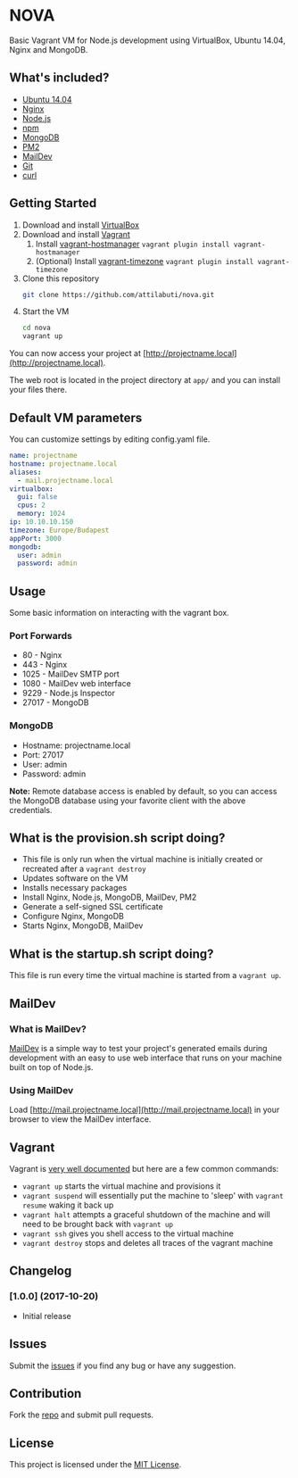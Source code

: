 # NOVA

Basic Vagrant VM for Node.js development using VirtualBox, Ubuntu 14.04, Nginx and MongoDB.

## What's included?

* [Ubuntu 14.04](https://www.ubuntu.com)
* [Nginx](https://nginx.org/en/)
* [Node.js](https://nodejs.org)
* [npm](https://www.npmjs.com/)
* [MongoDB](https://www.mongodb.com/)
* [PM2](https://github.com/Unitech/pm2)
* [MailDev](https://github.com/djfarrelly/MailDev)
* [Git](https://git-scm.com/)
* [curl](https://curl.haxx.se/)

## Getting Started

1. Download and install [VirtualBox](https://www.virtualbox.org/)
2. Download and install [Vagrant](https://www.vagrantup.com/)
   1. Install [vagrant-hostmanager](https://github.com/smdahlen/vagrant-hostmanager)
      `vagrant plugin install vagrant-hostmanager`
   2. (Optional) Install [vagrant-timezone](https://github.com/tmatilai/vagrant-timezone)
      `vagrant plugin install vagrant-timezone`
3. Clone this repository
    ```bash
    git clone https://github.com/attilabuti/nova.git
    ```
4. Start the VM
    ```bash
    cd nova
    vagrant up
    ```

You can now access your project at [http://projectname.local](http://projectname.local).

The web root is located in the project directory at `app/` and you can install your files there.

## Default VM parameters

You can customize settings by editing config.yaml file.

```yaml
name: projectname
hostname: projectname.local
aliases:
  - mail.projectname.local
virtualbox:
  gui: false
  cpus: 2
  memory: 1024
ip: 10.10.10.150
timezone: Europe/Budapest
appPort: 3000
mongodb:
  user: admin
  password: admin
```

## Usage

Some basic information on interacting with the vagrant box.

### Port Forwards

* 80 - Nginx
* 443 - Nginx
* 1025 - MailDev SMTP port
* 1080 - MailDev web interface
* 9229 - Node.js Inspector
* 27017 - MongoDB

### MongoDB

* Hostname: projectname.local
* Port: 27017
* User: admin
* Password: admin

**Note:** Remote database access is enabled by default, so you can access the MongoDB database using your favorite client with the above credentials.

## What is the provision.sh script doing?

* This file is only run when the virtual machine is initially created or recreated after a `vagrant destroy`
* Updates software on the VM
* Installs necessary packages
* Install Nginx, Node.js, MongoDB, MailDev, PM2
* Generate a self-signed SSL certificate
* Configure Nginx, MongoDB
* Starts Nginx, MongoDB, MailDev

## What is the startup.sh script doing?

This file is run every time the virtual machine is started from a `vagrant up`.

## MailDev

### What is MailDev?

[MailDev](https://github.com/djfarrelly/MailDev) is a simple way to test your project's generated emails during development with an easy to use web interface that runs on your machine built on top of Node.js.

### Using MailDev

Load [http://mail.projectname.local](http://mail.projectname.local) in your browser to view the MailDev interface.

## Vagrant

Vagrant is [very well documented](https://www.vagrantup.com/docs/index.html) but here are a few common commands:

* `vagrant up` starts the virtual machine and provisions it
* `vagrant suspend` will essentially put the machine to 'sleep' with `vagrant resume` waking it back up
* `vagrant halt` attempts a graceful shutdown of the machine and will need to be brought back with `vagrant up`
* `vagrant ssh` gives you shell access to the virtual machine
*	`vagrant destroy` stops and deletes all traces of the vagrant machine

## Changelog

### [1.0.0] (2017-10-20)
* Initial release

## Issues

Submit the [issues](https://github.com/attilabuti/nova/issues) if you find any bug or have any suggestion.

## Contribution

Fork the [repo](https://github.com/attilabuti/nova) and submit pull requests.

## License

This project is licensed under the [MIT License](https://raw.githubusercontent.com/attilabuti/nova/master/LICENSE).